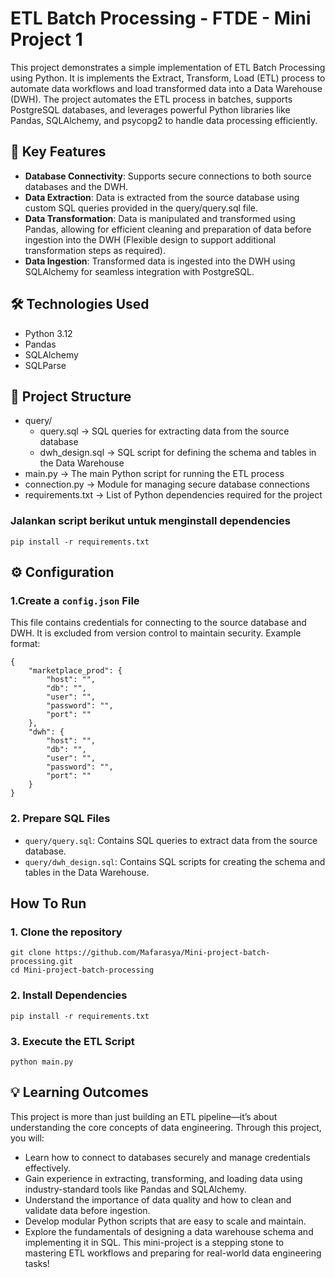 # ETL Batch Processing - FTDE - Mini Project 1 

This project demonstrates a simple implementation of ETL Batch Processing using Python. It is implements the Extract, Transform, Load (ETL) process to automate data workflows and load transformed data into a Data Warehouse (DWH). The project automates the ETL process in batches, supports PostgreSQL databases, and leverages powerful Python libraries like Pandas, SQLAlchemy, and psycopg2 to handle data processing efficiently. 


## 🚀 Key Features
- **Database Connectivity**: Supports secure connections to both source databases and the DWH.
- **Data Extraction**: Data is extracted from the source database using custom SQL queries provided in the query/query.sql file.
- **Data Transformation**: Data is manipulated and transformed using Pandas, allowing for efficient cleaning and preparation of data before ingestion into the DWH (Flexible design to support additional transformation steps as required).
- **Data Ingestion**: Transformed data is ingested into the DWH using SQLAlchemy for seamless integration with PostgreSQL.


## 🛠️ Technologies Used
- Python 3.12
- Pandas
- SQLAlchemy
- SQLParse
  

## 📂 Project Structure
- query/ 
    - query.sql  ->  SQL queries for extracting data from the source database
    - dwh_design.sql   ->  SQL script for defining the schema and tables in the Data Warehouse
- main.py   ->  The main Python script for running the ETL process
- connection.py   ->  Module for managing secure database connections
- requirements.txt   ->  List of Python dependencies required for the project


### Jalankan script berikut untuk menginstall dependencies
```
pip install -r requirements.txt
```


## ⚙️ Configuration
### 1.Create a `config.json` File
This file contains credentials for connecting to the source database and DWH. It is excluded from version control to maintain security.
Example format:
```
{
    "marketplace_prod": {
        "host": "",
        "db": "",
        "user": "",
        "password": "",
        "port": ""
    },
    "dwh": {
        "host": "",
        "db": "",
        "user": "",
        "password": "",
        "port": ""
    }
}
```

### 2. Prepare SQL Files
- `query/query.sql`: Contains SQL queries to extract data from the source database.
- `query/dwh_design.sql`: Contains SQL scripts for creating the schema and tables in the Data Warehouse.
 

## How To Run
### 1. Clone the repository
```
git clone https://github.com/Mafarasya/Mini-project-batch-processing.git
cd Mini-project-batch-processing
```
### 2.  Install Dependencies
```
pip install -r requirements.txt
```
### 3. Execute the ETL Script
```
python main.py
```


## 💡 Learning Outcomes
This project is more than just building an ETL pipeline—it’s about understanding the core concepts of data engineering. Through this project, you will:
- Learn how to connect to databases securely and manage credentials effectively.
- Gain experience in extracting, transforming, and loading data using industry-standard tools like Pandas and SQLAlchemy.
- Understand the importance of data quality and how to clean and validate data before ingestion.
- Develop modular Python scripts that are easy to scale and maintain.
- Explore the fundamentals of designing a data warehouse schema and implementing it in SQL.
This mini-project is a stepping stone to mastering ETL workflows and preparing for real-world data engineering tasks!


